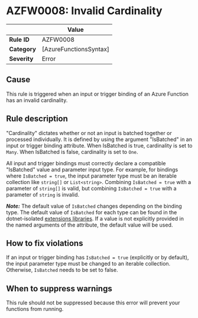 # AZFW0008: Invalid Cardinality

| | Value |
|-|-|
| **Rule ID** |AZFW0008|
| **Category** |[AzureFunctionsSyntax]|
| **Severity** |Error|

## Cause

This rule is triggered when an input or trigger binding of an Azure Function has an invalid cardinality.

## Rule description

"Cardinality" dictates whether or not an input is batched together or processed individually. It is defined by using the argument "IsBatched" in an input or trigger binding attribute. When IsBatched is true, cardinality is set to `Many`. When IsBatched is false, cardinality is set to `One`.

All input and trigger bindings must correctly declare a compatible "IsBatched" value and parameter input type. For example, for bindings where `IsBatched = true`, the input parameter type must be an iterable collection like `string[]` or `List<string>`. Combining `IsBatched = true` with a parameter of `string[]` is valid, but combining `IsBatched = true` with a parameter of `string` is invalid.

_**Note:**_ The default value of `IsBatched` changes depending on the binding type. The default value of `IsBatched` for each type can be found in the dotnet-isolated [extensions libraries](https://github.com/Azure/azure-functions-dotnet-worker/tree/main/extensions). If a value is not explicitly provided in the named arguments of the attribute, the default value will be used.

## How to fix violations

If an input or trigger binding has `IsBatched = true` (explicitly or by default), the input parameter type must be changed to an iterable collection. Otherwise, `IsBatched` needs to be set to false.

## When to suppress warnings

This rule should not be suppressed because this error will prevent your functions from running.
